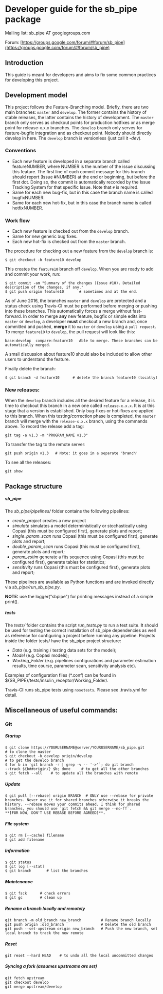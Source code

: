 
# Developer guide for the sb_pipe package

Mailing list: sb_pipe AT googlegroups.com

Forum: [https://groups.google.com/forum/#!forum/sb_pipe](https://groups.google.com/forum/#!forum/sb_pipe)


## Introduction
This guide is meant for developers and aims to fix some common practices
for developing this project. 


## Development model
This project follows the Feature-Branching model. Briefly, there are two
main branches: `master` and `develop`. The former contains the history 
of stable releases, the latter contains the history of development. The 
`master` branch only serves as checkout points for production hotfixes 
or as merge point for release-x.x.x branches. The `develop` branch only 
serves for feature-bugfix integration and as checkout point. Nobody 
should directly develop in here. The `develop` branch is versionless 
(just call it *-dev*).


### Conventions
- Each new feature is developed in a separate branch called 
featureNUMBER, where NUMBER is the number of the issue discussing this 
feature. The first line of each commit message for this branch should 
report (Issue #NUMBER) at the end or beginning, but before the first 
dot. Doing so, the commit is automatically recorded by the Issue 
Tracking System for that specific Issue. Note that `#` is required.
- Same for each new bug-fix, but in this case the branch name is called 
bugfixNUMBER.
- Same for each new hot-fix, but in this case the branch name is called 
hotfixNUMBER.


### Work flow
- Each new feature is checked out from the `develop` branch.
- Same for new generic bug fixes.
- Each new hot-fix is checked out from the `master` branch.


The procedure for checking out a new feature from the `develop` branch 
is: 
```
$ git checkout -b feature10 develop
```
This creates the `feature10` branch off `develop`. 
When you are ready to add and commit your work, run:
```
$ git commit -am "Summary of the changes (Issue #10). Detailed 
description of the changes, if any."
$ git push origin feature10       # sometimes and at the end.
```

As of June 2016, the branches `master` and `develop` are protected and a
status check using Travis-CI must be performed before merging or pushing
into these branches. This automatically forces a merge without 
fast-forward. 
In order to merge **any** new feature, bugfix or simple edits into 
`master` or `develop`, a developer **must** checkout a new branch and, 
once committed and pushed, **merge** it to `master` or `develop` using a
`pull request`. To merge `feature10` to `develop`, the pull request will
look like this:
```
base:develop  compare:feature10   Able to merge. These branches can be 
automatically merged.

```
A small discussion about feature10 should also be included to allow 
other users to understand the feature.

Finally delete the branch: 
```
$ git branch -d feature10      # delete the branch feature10 (locally)
```


### New releases:
When the `develop` branch includes all the desired feature for a 
release, it is time to checkout this 
branch in a new one called `release-x.x.x`. It is at this stage that a 
version is established. Only bug-fixes or hot-fixes are applied to this 
branch. When this testing/correction phase is completed, the `master` 
branch will merge with the `release-x.x.x` branch, using the commands 
above.
To record the release add a tag:
```
git tag -a v1.3 -m "PROGRAM_NAME v1.3"
```
To transfer the tag to the remote server:
```
git push origin v1.3   # Note: it goes in a separate 'branch'
```
To see all the releases:
```
git show
```


## Package structure

##### sb_pipe
The *sb_pipe/pipelines/* folder contains the following pipelines:

- *create_project* creates a new project
- *simulate* simulates a model deterministically or stochastically
using Copasi (this must be configured first), generate plots and report;
- *single_param_scan* runs Copasi (this must be 
configured first), generate plots and report;
- *double_param_scan* runs Copasi (this must be 
configured first), generate plots and report;
- *param_estim* generate a fits sequence using Copasi 
(this must be configured first), generate tables for statistics;
- *sensitivity* runs Copasi (this must be 
configured first), generate plots and report;

These pipelines are available as Python functions and are invoked 
directly via *sb_pipe/run_sb_pipe.py*.

**NOTE:**
use the logger("sbpipe") for printing messages instead of a simple print().


##### tests
The *tests/* folder contains the script *run_tests.py* to run a test 
suite. It should be used for testing the correct installation of sb_pipe
dependencies as well as reference for configuring a project before 
running any pipeline. 
Projects inside the folder tests/ have the sb_pipe project structure: 
- *Data* (e.g. training / testing data sets for the model);
- *Model* (e.g. Copasi models);
- *Working_Folder* (e.g. pipelines configurations and parameter 
estimation results, time course, parameter scan, sensitivity analysis 
etc).

Examples of configuration files (*.conf) can be found in 
${SB_PIPE}/tests/insulin_receptor/Working_Folder/.

Travis-CI runs sb_pipe tests using `nosetests`. Please see .travis.yml 
for detail.



## Miscellaneous of useful commands:
### Git
##### Startup
```
$ git clone https://YOURUSERNAME@server/YOURUSERNAME/sb_pipe.git   
# to clone the master
$ git checkout -b develop origin/develop                           
# to get the develop branch
$ for b in `git branch -r | grep -v -- '->'`; do git branch 
--track ${b##origin/} $b; done     # to get all the other branches
$ git fetch --all    # to update all the branches with remote
```

##### Update
```
$ git pull [--rebase] origin BRANCH  # ONLY use --rebase for private 
branches. Never use it for shared branches otherwise it breaks the 
history. --rebase moves your commits ahead. I think for shared 
branches, you should use `git fetch && git merge --no-ff`. 
**[FOR NOW, DON'T USE REBASE BEFORE AGREED]**.
```

##### File system
```
$ git rm [--cache] filename 
$ git add filename
```

##### Information
```
$ git status 
$ git log [--stat]
$ git branch       # list the branches
```

##### Maintenance
```
$ git fsck      # check errors
$ git gc        # clean up
```

##### Rename a branch locally and remotely
```
git branch -m old_branch new_branch         # Rename branch locally    
git push origin :old_branch                 # Delete the old branch    
git push --set-upstream origin new_branch   # Push the new branch, set 
local branch to track the new remote
```

##### Reset
```
git reset --hard HEAD    # to undo all the local uncommitted changes
```

##### Syncing a fork (assumes upstreams are set)
```
git fetch upstream
git checkout develop
git merge upstream/develop
```
